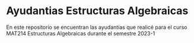 # Ayudantias Estructuras Algebraicas
En este repositorio se encuentran las ayudantías que realicé para el curso MAT214 Estructuras Algebraicas durante el semestre 2023-1
